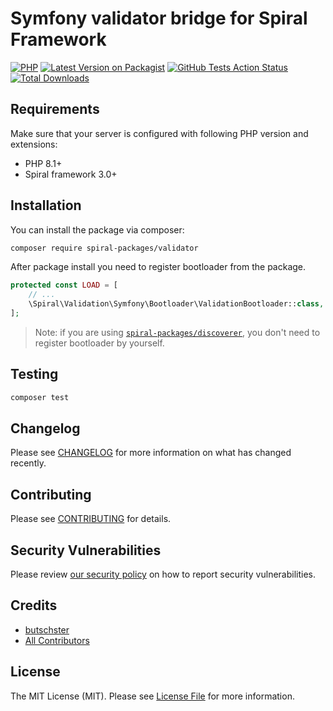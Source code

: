 # Symfony validator bridge for Spiral Framework

[![PHP](https://img.shields.io/packagist/php-v/spiral-packages/validator.svg?style=flat-square)](https://packagist.org/packages/spiral-packages/validator)
[![Latest Version on Packagist](https://img.shields.io/packagist/v/spiral-packages/validator.svg?style=flat-square)](https://packagist.org/packages/spiral-packages/validator)
[![GitHub Tests Action Status](https://img.shields.io/github/workflow/status/spiral-packages/validator/run-tests?label=tests&style=flat-square)](https://github.com/spiral-packages/validator/actions?query=workflow%3Arun-tests+branch%3Amain)
[![Total Downloads](https://img.shields.io/packagist/dt/spiral-packages/validator.svg?style=flat-square)](https://packagist.org/packages/spiral-packages/validator)

## Requirements

Make sure that your server is configured with following PHP version and extensions:

- PHP 8.1+
- Spiral framework 3.0+


## Installation

You can install the package via composer:

```bash
composer require spiral-packages/validator
```

After package install you need to register bootloader from the package.

```php
protected const LOAD = [
    // ...
    \Spiral\Validation\Symfony\Bootloader\ValidationBootloader::class,
];
```

> Note: if you are using [`spiral-packages/discoverer`](https://github.com/spiral-packages/discoverer),
> you don't need to register bootloader by yourself.

## Testing

```bash
composer test
```

## Changelog

Please see [CHANGELOG](CHANGELOG.md) for more information on what has changed recently.

## Contributing

Please see [CONTRIBUTING](.github/CONTRIBUTING.md) for details.

## Security Vulnerabilities

Please review [our security policy](../../security/policy) on how to report security vulnerabilities.

## Credits

- [butschster](https://github.com/spiral-packages)
- [All Contributors](../../contributors)

## License

The MIT License (MIT). Please see [License File](LICENSE) for more information.

